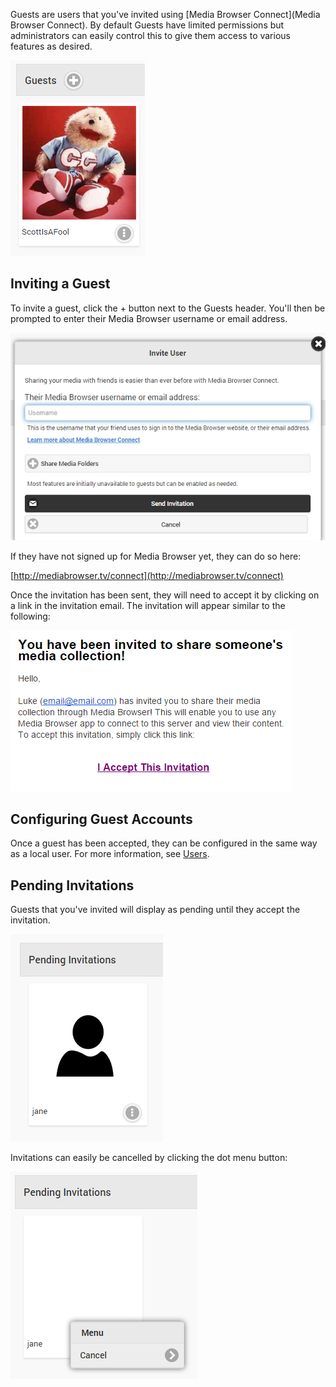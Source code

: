 Guests are users that you've invited using [Media Browser Connect](Media Browser Connect). By default Guests have limited permissions but administrators can easily control this to give them access to various features as desired.

![](images/server/users2.png)

## Inviting a Guest

To invite a guest, click the + button next to the Guests header. You'll then be prompted to enter their Media Browser username or email address. 

![](images/server/users25.png)

If they have not signed up for Media Browser yet, they can do so here:

[http://mediabrowser.tv/connect](http://mediabrowser.tv/connect)

Once the invitation has been sent, they will need to accept it by clicking on a link in the invitation email. The invitation will appear similar to the following:

![](images/server/connect1.png)

## Configuring Guest Accounts

Once a guest has been accepted, they can be configured in the same way as a local user. For more information, see [Users](Users).

## Pending Invitations

Guests that you've invited will display as pending until they accept the invitation. 

![](images/server/users3.png)

Invitations can easily be cancelled by clicking the dot menu button:

![](images/server/users4.png)
